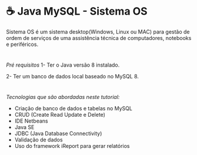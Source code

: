 # ☕ Java MySQL - Sistema OS

Sistema OS é um sistema desktop(Windows, Linux ou MAC) para gestão de ordem de serviços de uma assistência técnica de computadores, notebooks e periféricos.

#

*Pré requisitos*
1- Ter o Java versão 8 instalado.

2- Ter um banco de dados local baseado no MySQL 8.

#

#

*Tecnologias que são abordadas neste tutorial:*

- Criação de banco de dados e tabelas no MySQL
- CRUD (Create Read Update e Delete)
- IDE Netbeans
- Java SE
- JDBC (Java Database Connectivity)
- Validação de dados
- Uso do framework iReport para gerar relatórios

#
